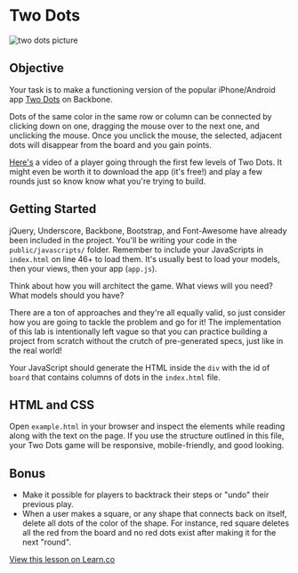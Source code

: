 # Two Dots

![two dots picture](https://s3-us-west-2.amazonaws.com/web-dev-readme-photos/js/two-dots.png)

## Objective

Your task is to make a functioning version of the popular iPhone/Android app [Two Dots](https://apps.facebook.com/twodotsweb/) on Backbone.

Dots of the same color in the same row or column can be connected by clicking down on one, dragging the mouse over to the next one, and unclicking the mouse. Once you unclick the mouse, the selected, adjacent dots will disappear from the board and you gain points.

[Here's](https://youtu.be/vgG223cMmE4?t=1m3s) a video of a player going through the first few levels of Two Dots. It might even be worth it to download the app (it's free!) and play a few rounds just so know know what you're trying to build.

## Getting Started

jQuery, Underscore, Backbone, Bootstrap, and Font-Awesome have already been included in the project. You'll be writing your code in the `public/javascripts/` folder. Remember to include your JavaScripts in `index.html` on line 46+ to load them. It's usually best to load your models, then your views, then your app (`app.js`).

Think about how you will architect the game. What views will you need? What models should you have?

There are a ton of approaches and they're all equally valid, so just consider how you are going to tackle the problem and go for it! The implementation of this lab is intentionally left vague so that you can practice building a project from scratch without the crutch of pre-generated specs, just like in the real world!

Your JavaScript should generate the HTML inside the `div` with the id of `board` that contains columns of dots in the `index.html` file.

## HTML and CSS

Open `example.html` in your browser and inspect the elements while reading along with the text on the page. If you use the structure outlined in this file, your Two Dots game will be responsive, mobile-friendly, and good looking.

## Bonus

* Make it possible for players to backtrack their steps or "undo" their previous play. 
* When a user makes a square, or any shape that connects back on itself, delete all dots of the color of the shape. For instance, red square deletes all the red from the board and no red dots exist after making it for the next "round".

<a href='https://learn.co/lessons/two-dots-backbone-scaffold' data-visibility='hidden'>View this lesson on Learn.co</a>
